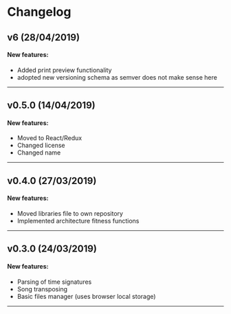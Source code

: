 # Changelog

## v6 (28/04/2019)

#### New features:

- Added print preview functionality
- adopted new versioning schema as semver does not make sense here

---

## v0.5.0 (14/04/2019)

#### New features:

- Moved to React/Redux
- Changed license
- Changed name

---

## v0.4.0 (27/03/2019)

#### New features:

- Moved libraries file to own repository
- Implemented architecture fitness functions

---

## v0.3.0 (24/03/2019)

#### New features:

- Parsing of time signatures
- Song transposing
- Basic files manager (uses browser local storage)

---
